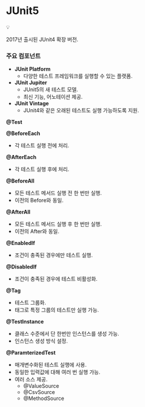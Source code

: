 # JUnit5

<aside>
💡

2017년 출시된 JUnit4 확장 버전.

</aside>

### 주요 컴포넌트

- **JUnit Platform**
    - 다양한 테스트 프레임워크를 실행할 수 있는 플랫폼.
- **JUnit Jupiter**
    - JUnit5의 새 테스트 모델.
    - 최신 기능, 어노테이션 제공.
- **JUnit Vintage**
    - JUnit4와 같은 오래된 테스트도 실행 가능하도록 지원.

**@Test**

**@BeforeEach**

- 각 테스트 실행 전에 처리.

**@AfterEach**

- 각 테스트 실행 후에 처리.

**@BeforeAll**

- 모든 테스트 메서드 실행 전 한 번만 실행.
- 이전의 Before와 동일.

**@AfterAll**

- 모든 테스트 메서드 실행 후 한 번만 실행.
- 이전의 After와 동일.

**@EnabledIf**

- 조건이 충족된 경우에만 테스트 실행.

**@DisabledIf**

- 조건이 충족된 경우에 테스트 비활성화.

**@Tag**

- 테스트 그룹화.
- 태그로 특정 그룹의 테스트만 실행 가능.

**@TestInstance**

- 클래스 수준에서 단 한번만 인스턴스를 생성 가능.
- 인스턴스 생성 방식 설정.

**@ParamterizedTest**

- 매개변수화된 테스트 실행에 사용.
- 동일한 입력값에 대해 여러 번 실행 가능.
- 여러 소스 제공.
    - @ValueSource
    - @CsvSource
    - @MethodSource